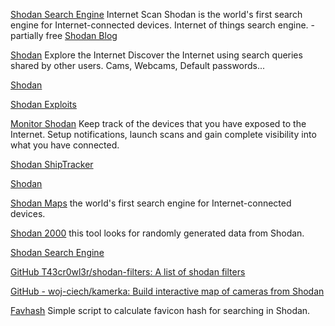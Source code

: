 
[Shodan Search Engine](https://www.shodan.io/)
Internet Scan
Shodan is the world's first search engine for Internet-connected devices.
Internet of things search engine. - partially free
[Shodan Blog](https://shodanio.wordpress.com/)

[Shodan](https://www.shodan.io/explore)
Explore the Internet
Discover the Internet using search queries shared by other users. Cams, Webcams, Default passwords...

[Shodan](https://www.shodan.io/explore/tag/webcam)

[Shodan Exploits](https://exploits.shodan.io/)

[Monitor Shodan](https://monitor.shodan.io/)
Keep track of the devices that you have exposed to the Internet. Setup notifications, launch scans and gain complete visibility into what you have connected.

[Shodan ShipTracker](https://shiptracker.shodan.io/)

[Shodan](https://www.shodan.io/search?query=%25s)

[Shodan Maps](https://maps.shodan.io/)
the world's first search engine for Internet-connected devices.

[Shodan 2000](https://2000.shodan.io/#/)
this tool looks for randomly generated data from Shodan.

[Shodan Search Engine](https://beta.shodan.io/search/examples)

[GitHub T43cr0wl3r/shodan-filters: A list of shodan filters](https://github.com/T43cr0wl3r/shodan-filters)

[GitHub - woj-ciech/kamerka: Build interactive map of cameras from Shodan](https://github.com/woj-ciech/kamerka)

[Favhash](https://github.com/imtiazsec/favhash)
Simple script to calculate favicon hash for searching in Shodan.
